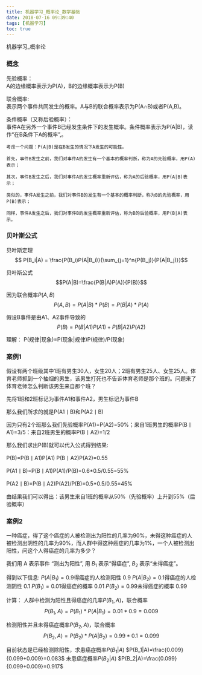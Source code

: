 ```yaml
---
title: 机器学习_概率论_数学基础
date: 2018-07-16 09:39:40
tags: [机器学习]
toc: true
---
```


机器学习_概率论

<!--more-->

### 概念
先验概率：<br>
A的边缘概率表示为P(A)，B的边缘概率表示为P(B)

联合概率:<br>
表示两个事件共同发生的概率。A与B的联合概率表示为P(A∩B)或者P(A,B)。

条件概率（又称后验概率）：<br>
事件A在另外一个事件B已经发生条件下的发生概率。条件概率表示为P(A|B)，读作“在B条件下A的概率”,。

```
考虑一个问题：P(A|B)是在B发生的情况下A发生的可能性。

首先，事件B发生之前，我们对事件A的发生有一个基本的概率判断，称为A的先验概率，用P(A)表示；

其次，事件B发生之后，我们对事件A的发生概率重新评估，称为A的后验概率，用P(A|B)表示；

类似的，事件A发生之前，我们对事件B的发生有一个基本的概率判断，称为B的先验概率，用P(B)表示；

同样，事件A发生之后，我们对事件B的发生概率重新评估，称为B的后验概率，用P(B|A)表示。
```

### 贝叶斯公式
贝叶斯定理
$$ P(B_i|A) = \frac{P(B_i)P(A|B_i)}{\sum_{j=1}^n{P(B_j)}{P(A|B_j)}}$$

贝叶斯公式
$$P(A|B)=\frac{P(B|A)P(A)}{P(B)}$$

因为联合概率$P(A,B)$
$$P(A,B)=P(A|B)*P(B)=P(B|A)*P(A)$$

假设B事件是由A1、A2事件导致的
$$P(B)=P(B|A1)P(A1)+P(B|A2)P(A2)$$


理解：
P(规律|现象)=P(现象|规律)P(规律)/P(现象)


### 案例1

假设有两个班级其中1班有男生30人，女生20人；2班有男生25人、女生25人。体育老师抓到一个抽烟的男生，该男生打死也不告诉体育老师是那个班的。问题来了体育老师怎么判断该男生来自那个班？

先将1班和2班标记为事件A1和事件A2，男生标记为事件B

那么我们所求的就是P(A1丨B)和P(A2丨B)

因为只有2个班那么我们先验概率P(A1)=P(A2)=50%；来自1班男生的概率P(B丨A1)=3/5：来自2班男生的概率P(B丨A2)=1/2

那么我们求出P(B)就可以代入公式得到结果:

P(B)=P(B丨A1)P(A1) P(B丨A2)P(A2)=0.55

P(A1丨B)=P(B丨A1)P(A1)/P(B)=0.6*0.5/0.55=55%

P(A2丨B)=P(B丨A2)P(A2)/P(B)=0.5*0.5/0.55=45%

由结果我们可以得出：该男生来自1班的概率从50%（先验概率）上升到55%（后验概率）

### 案例2
一种癌症，得了这个癌症的人被检测出为阳性的几率为90%，未得这种癌症的人被检测出阴性的几率为90%，而人群中得这种癌症的几率为1%，一个人被检测出阳性，问这个人得癌症的几率为多少？

我们用 A 表示事件 “测出为阳性”, 用 $B_1$ 表示“得癌症”,  $B_2$ 表示“未得癌症”。

得到以下信息:
$P(A|B_1)=0.9$得癌症的人检测阳性 0.9
$P(A|B_2)=0.1$得癌症的人检测阴性 0.1
$P(B_1)=0.01$得癌症的概率       0.01
$P(B_2)=0.99$未得癌症的概率    0.99

计算：
人群中检测为阳性且得癌症的几率$P(B_1,A)$，联合概率
$$P(B_1,A)=P(B_1)*P(A|B_1)=0.01*0.9=0.009$$

检测阳性并且未得癌症概率$P(B_2,A)$，联合概率
$$P(B_2,A)=P(B_2)*P(A|B_2)=0.99*0.1=0.099$$

目前状态是已经检测除阳性，求患癌症概率$P(B_1|A)$
$P(B_1|A)=\frac{0.009}{0.099+0.009}=0.083$
未患癌症概率$P(B_2|A)$
$P(B_2|A)=\frac{0.099}{0.099+0.009}=0.917$

